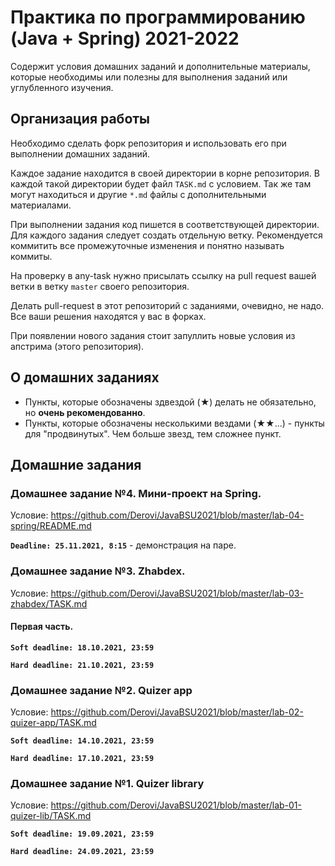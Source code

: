 # Практика по программированию (Java + Spring) 2021-2022

Содержит условия домашних заданий и дополнительные материалы, которые необходимы или полезны для выполнения заданий или углубленного изучения.

## Организация работы

Необходимо сделать форк репозитория и использовать его при выполнении домашних заданий.

Каждое задание находится в своей директории в корне репозитория. 
В каждой такой директории будет файл `TASK.md` с условием. 
Так же там могут находиться и другие `*.md` файлы с дополнительными материалами.

При выполнении задания код пишется в соответствующей директории. Для каждого задания следует создать отдельную ветку. Рекомендуется коммитить все промежуточные изменения и понятно называть коммиты.

На проверку в any-task нужно присылать ссылку на pull request вашей ветки в ветку `master` своего репозитория.

Делать pull-request в этот репозиторий с заданиями, очевидно, не надо.
Все ваши решения находятся у вас в форках.

При появлении нового задания стоит запуллить новые условия из апстрима (этого репозитория).

## О домашних заданиях

* Пункты, которые обозначены здвездой (★) делать не обязательно, но **очень рекомендованно**.
* Пункты, которые обозначены несколькими вездами (★★...) - пункты для "продвинутых". Чем больше звезд, тем сложнее пункт.

## Домашние задания

### Домашнее задание №4. Мини-проект на Spring.
Условие: https://github.com/Derovi/JavaBSU2021/blob/master/lab-04-spring/README.md

**`Deadline: 25.11.2021, 8:15`** - демонстрация на паре.

### Домашнее задание №3. Zhabdex.
Условие: https://github.com/Derovi/JavaBSU2021/blob/master/lab-03-zhabdex/TASK.md

#### Первая часть.

**`Soft deadline: 18.10.2021, 23:59`**

**`Hard deadline: 21.10.2021, 23:59`**


### Домашнее задание №2. Quizer app
Условие: https://github.com/Derovi/JavaBSU2021/blob/master/lab-02-quizer-app/TASK.md

**`Soft deadline: 14.10.2021, 23:59`**

**`Hard deadline: 17.10.2021, 23:59`**

### Домашнее задание №1. Quizer library

Условие: https://github.com/Derovi/JavaBSU2021/blob/master/lab-01-quizer-lib/TASK.md

**`Soft deadline: 19.09.2021, 23:59`**

**`Hard deadline: 24.09.2021, 23:59`**
